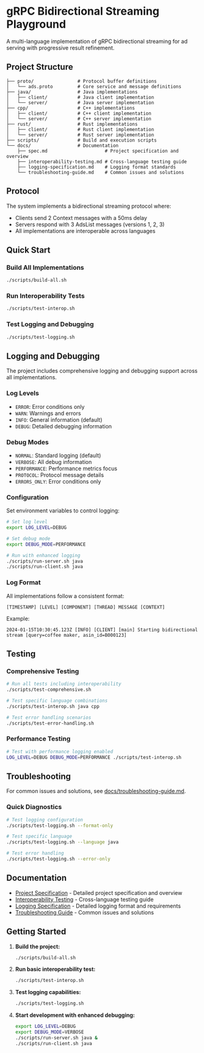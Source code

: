 # gRPC Bidirectional Streaming Playground

A multi-language implementation of gRPC bidirectional streaming for ad serving with progressive result refinement.

## Project Structure

```
├── proto/                # Protocol buffer definitions
│   └── ads.proto         # Core service and message definitions
├── java/                 # Java implementations
│   ├── client/           # Java client implementation
│   └── server/           # Java server implementation
├── cpp/                  # C++ implementations
│   ├── client/           # C++ client implementation
│   └── server/           # C++ server implementation
├── rust/                 # Rust implementations
│   ├── client/           # Rust client implementation
│   └── server/           # Rust server implementation
├── scripts/              # Build and execution scripts
└── docs/                 # Documentation
    ├── spec.md                     # Project specification and overview
    ├── interoperability-testing.md # Cross-language testing guide
    ├── logging-specification.md    # Logging format standards
    └── troubleshooting-guide.md    # Common issues and solutions
```

## Protocol

The system implements a bidirectional streaming protocol where:
- Clients send 2 Context messages with a 50ms delay
- Servers respond with 3 AdsList messages (versions 1, 2, 3)
- All implementations are interoperable across languages

## Quick Start

### Build All Implementations
```bash
./scripts/build-all.sh
```

### Run Interoperability Tests
```bash
./scripts/test-interop.sh
```

### Test Logging and Debugging
```bash
./scripts/test-logging.sh
```

## Logging and Debugging

The project includes comprehensive logging and debugging support across all implementations.

### Log Levels
- `ERROR`: Error conditions only
- `WARN`: Warnings and errors
- `INFO`: General information (default)
- `DEBUG`: Detailed debugging information

### Debug Modes
- `NORMAL`: Standard logging (default)
- `VERBOSE`: All debug information
- `PERFORMANCE`: Performance metrics focus
- `PROTOCOL`: Protocol message details
- `ERRORS_ONLY`: Error conditions only

### Configuration
Set environment variables to control logging:

```bash
# Set log level
export LOG_LEVEL=DEBUG

# Set debug mode
export DEBUG_MODE=PERFORMANCE

# Run with enhanced logging
./scripts/run-server.sh java
./scripts/run-client.sh java
```

### Log Format
All implementations follow a consistent format:
```
[TIMESTAMP] [LEVEL] [COMPONENT] [THREAD] MESSAGE [CONTEXT]
```

Example:
```
2024-01-15T10:30:45.123Z [INFO] [CLIENT] [main] Starting bidirectional stream [query=coffee maker, asin_id=B000123]
```

## Testing

### Comprehensive Testing
```bash
# Run all tests including interoperability
./scripts/test-comprehensive.sh

# Test specific language combinations
./scripts/test-interop.sh java cpp

# Test error handling scenarios
./scripts/test-error-handling.sh
```

### Performance Testing
```bash
# Test with performance logging enabled
LOG_LEVEL=DEBUG DEBUG_MODE=PERFORMANCE ./scripts/test-interop.sh
```

## Troubleshooting

For common issues and solutions, see [docs/troubleshooting-guide.md](docs/troubleshooting-guide.md).

### Quick Diagnostics
```bash
# Test logging configuration
./scripts/test-logging.sh --format-only

# Test specific language
./scripts/test-logging.sh --language java

# Test error handling
./scripts/test-logging.sh --error-only
```

## Documentation

- [Project Specification](docs/spec.md) - Detailed project specification and overview
- [Interoperability Testing](docs/interoperability-testing.md) - Cross-language testing guide
- [Logging Specification](docs/logging-specification.md) - Detailed logging format and requirements
- [Troubleshooting Guide](docs/troubleshooting-guide.md) - Common issues and solutions

## Getting Started

1. **Build the project:**
   ```bash
   ./scripts/build-all.sh
   ```

2. **Run basic interoperability test:**
   ```bash
   ./scripts/test-interop.sh
   ```

3. **Test logging capabilities:**
   ```bash
   ./scripts/test-logging.sh
   ```

4. **Start development with enhanced debugging:**
   ```bash
   export LOG_LEVEL=DEBUG
   export DEBUG_MODE=VERBOSE
   ./scripts/run-server.sh java &
   ./scripts/run-client.sh java
   ```
